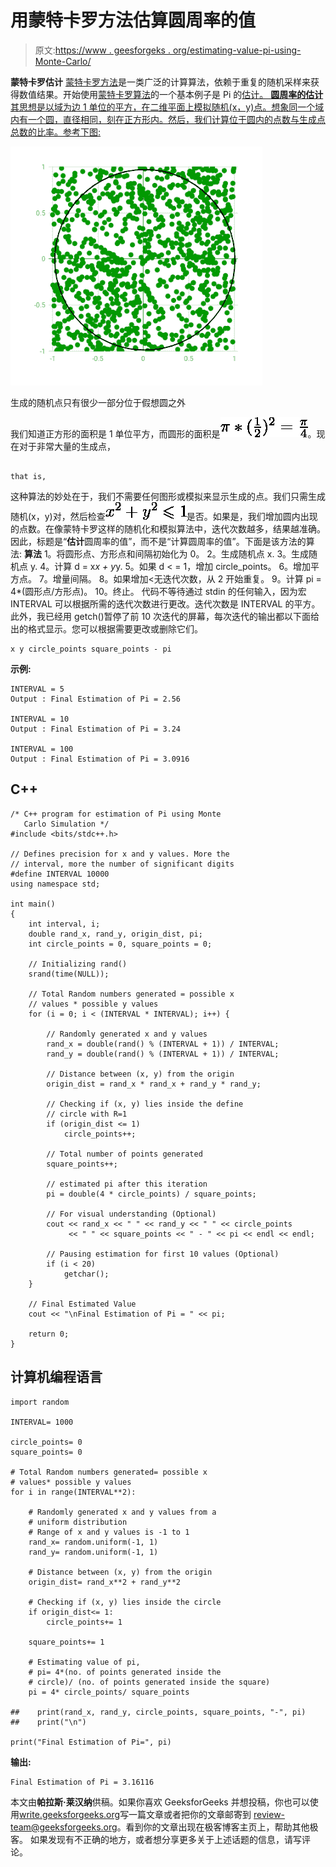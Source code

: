 # 用蒙特卡罗方法估算圆周率的值

> 原文:[https://www . geesforgeks . org/estimating-value-pi-using-Monte-Carlo/](https://www.geeksforgeeks.org/estimating-value-pi-using-monte-carlo/)

**蒙特卡罗估计**
[蒙特卡罗方法](https://en.wikipedia.org/wiki/Monte_Carlo_method)是一类广泛的计算算法，依赖于重复的随机采样来获得数值结果。开始使用[蒙特卡罗算法](https://en.wikipedia.org/wiki/Monte_Carlo_algorithm)的一个基本例子是 Pi 的[估计。
**圆周率的估计**
其思想是以域为边 1 单位的平方，在二维平面上模拟随机(x，y)点。想象同一个域内有一个圆，直径相同，刻在正方形内。然后，我们计算位于圆内的点数与生成点总数的比率。参考下图:](http://www.eveandersson.com/pi/monte-carlo-circle) 

![Estimating the value of Pi using Monte Carlo](img/de1d6727f8161144d57fbf27c6ac4663.png)

生成的随机点只有很少一部分位于假想圆之外

我们知道正方形的面积是 1 单位平方，而圆形的面积是![\pi \ast (\frac{1}{2})^{2} = \frac{\pi}{4}  ](img/87a45c79d915b7bef3a7071b21d0ddf2.png "Rendered by QuickLaTeX.com")。现在对于非常大量的生成点，

```

that is,

```

这种算法的妙处在于，我们不需要任何图形或模拟来显示生成的点。我们只需生成随机(x，y)对，然后检查![x^{2} + y^{2} \leqslant 1  ](img/ac7d0273d8b12cc664397262d82d9e04.png "Rendered by QuickLaTeX.com")是否。如果是，我们增加圆内出现的点数。在像蒙特卡罗这样的随机化和模拟算法中，迭代次数越多，结果越准确。因此，标题是“**估计**圆周率的值”，而不是“计算圆周率的值”。下面是该方法的算法:
**算法**
1。将圆形点、方形点和间隔初始化为 0。
2。生成随机点 x.
3。生成随机点 y.
4。计算 d = x*x + y*y.
5。如果 d < = 1，增加 circle_points。
6。增加平方点。
7。增量间隔。
8。如果增加<无迭代次数，从 2 开始重复。
9。计算 pi = 4*(圆形点/方形点)。
10。终止。
代码不等待通过 stdin 的任何输入，因为宏 INTERVAL 可以根据所需的迭代次数进行更改。迭代次数是 INTERVAL 的平方。此外，我已经用 getch()暂停了前 10 次迭代的屏幕，每次迭代的输出都以下面给出的格式显示。您可以根据需要更改或删除它们。

```
x y circle_points square_points - pi 
```

**示例:**

```
INTERVAL = 5
Output : Final Estimation of Pi = 2.56

INTERVAL = 10
Output : Final Estimation of Pi = 3.24

INTERVAL = 100
Output : Final Estimation of Pi = 3.0916
```

## C++

```
/* C++ program for estimation of Pi using Monte
   Carlo Simulation */
#include <bits/stdc++.h>

// Defines precision for x and y values. More the
// interval, more the number of significant digits
#define INTERVAL 10000
using namespace std;

int main()
{
    int interval, i;
    double rand_x, rand_y, origin_dist, pi;
    int circle_points = 0, square_points = 0;

    // Initializing rand()
    srand(time(NULL));

    // Total Random numbers generated = possible x
    // values * possible y values
    for (i = 0; i < (INTERVAL * INTERVAL); i++) {

        // Randomly generated x and y values
        rand_x = double(rand() % (INTERVAL + 1)) / INTERVAL;
        rand_y = double(rand() % (INTERVAL + 1)) / INTERVAL;

        // Distance between (x, y) from the origin
        origin_dist = rand_x * rand_x + rand_y * rand_y;

        // Checking if (x, y) lies inside the define
        // circle with R=1
        if (origin_dist <= 1)
            circle_points++;

        // Total number of points generated
        square_points++;

        // estimated pi after this iteration
        pi = double(4 * circle_points) / square_points;

        // For visual understanding (Optional)
        cout << rand_x << " " << rand_y << " " << circle_points
             << " " << square_points << " - " << pi << endl << endl;

        // Pausing estimation for first 10 values (Optional)
        if (i < 20)
            getchar();
    }

    // Final Estimated Value
    cout << "\nFinal Estimation of Pi = " << pi;

    return 0;
}
```

## 计算机编程语言

```
import random

INTERVAL= 1000

circle_points= 0
square_points= 0

# Total Random numbers generated= possible x
# values* possible y values
for i in range(INTERVAL**2):

    # Randomly generated x and y values from a
    # uniform distribution
    # Range of x and y values is -1 to 1
    rand_x= random.uniform(-1, 1)
    rand_y= random.uniform(-1, 1)

    # Distance between (x, y) from the origin
    origin_dist= rand_x**2 + rand_y**2

    # Checking if (x, y) lies inside the circle
    if origin_dist<= 1:
        circle_points+= 1

    square_points+= 1

    # Estimating value of pi,
    # pi= 4*(no. of points generated inside the 
    # circle)/ (no. of points generated inside the square)
    pi = 4* circle_points/ square_points

##    print(rand_x, rand_y, circle_points, square_points, "-", pi)
##    print("\n")

print("Final Estimation of Pi=", pi)    
```

**输出:**

```
Final Estimation of Pi = 3.16116
```

本文由**帕拉斯·莱汉纳**供稿。如果你喜欢 GeeksforGeeks 并想投稿，你也可以使用[write.geeksforgeeks.org](http://www.write.geeksforgeeks.org)写一篇文章或者把你的文章邮寄到 review-team@geeksforgeeks.org。看到你的文章出现在极客博客主页上，帮助其他极客。
如果发现有不正确的地方，或者想分享更多关于上述话题的信息，请写评论。